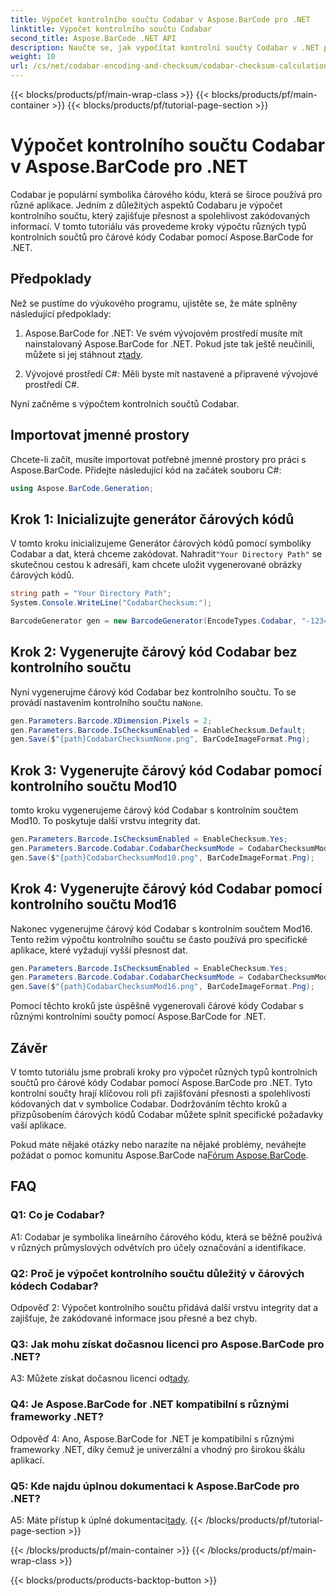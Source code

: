 ```yaml
---
title: Výpočet kontrolního součtu Codabar v Aspose.BarCode pro .NET
linktitle: Výpočet kontrolního součtu Codabar
second_title: Aspose.BarCode .NET API
description: Naučte se, jak vypočítat kontrolní součty Codabar v .NET pomocí Aspose.BarCode. Vylepšete přesnost dat v čárových kódech Codabar. Získejte pokyny krok za krokem.
weight: 10
url: /cs/net/codabar-encoding-and-checksum/codabar-checksum-calculation/
---
```


{{< blocks/products/pf/main-wrap-class >}}
{{< blocks/products/pf/main-container >}}
{{< blocks/products/pf/tutorial-page-section >}}

# Výpočet kontrolního součtu Codabar v Aspose.BarCode pro .NET

Codabar je populární symbolika čárového kódu, která se široce používá pro různé aplikace. Jedním z důležitých aspektů Codabaru je výpočet kontrolního součtu, který zajišťuje přesnost a spolehlivost zakódovaných informací. V tomto tutoriálu vás provedeme kroky výpočtu různých typů kontrolních součtů pro čárové kódy Codabar pomocí Aspose.BarCode for .NET.

## Předpoklady

Než se pustíme do výukového programu, ujistěte se, že máte splněny následující předpoklady:

1. Aspose.BarCode for .NET: Ve svém vývojovém prostředí musíte mít nainstalovaný Aspose.BarCode for .NET. Pokud jste tak ještě neučinili, můžete si jej stáhnout z[tady](https://releases.aspose.com/barcode/net/).

2. Vývojové prostředí C#: Měli byste mít nastavené a připravené vývojové prostředí C#.

Nyní začněme s výpočtem kontrolních součtů Codabar.

## Importovat jmenné prostory

Chcete-li začít, musíte importovat potřebné jmenné prostory pro práci s Aspose.BarCode. Přidejte následující kód na začátek souboru C#:

```csharp
using Aspose.BarCode.Generation;
```

## Krok 1: Inicializujte generátor čárových kódů

 V tomto kroku inicializujeme Generátor čárových kódů pomocí symboliky Codabar a dat, která chceme zakódovat. Nahradit`"Your Directory Path"` se skutečnou cestou k adresáři, kam chcete uložit vygenerované obrázky čárových kódů.

```csharp
string path = "Your Directory Path";
System.Console.WriteLine("CodabarChecksum:");

BarcodeGenerator gen = new BarcodeGenerator(EncodeTypes.Codabar, "-12345-");
```

## Krok 2: Vygenerujte čárový kód Codabar bez kontrolního součtu

 Nyní vygenerujme čárový kód Codabar bez kontrolního součtu. To se provádí nastavením kontrolního součtu na`None`.

```csharp
gen.Parameters.Barcode.XDimension.Pixels = 2;
gen.Parameters.Barcode.IsChecksumEnabled = EnableChecksum.Default;
gen.Save($"{path}CodabarChecksumNone.png", BarCodeImageFormat.Png);
```

## Krok 3: Vygenerujte čárový kód Codabar pomocí kontrolního součtu Mod10

tomto kroku vygenerujeme čárový kód Codabar s kontrolním součtem Mod10. To poskytuje další vrstvu integrity dat. 

```csharp
gen.Parameters.Barcode.IsChecksumEnabled = EnableChecksum.Yes;
gen.Parameters.Barcode.Codabar.CodabarChecksumMode = CodabarChecksumMode.Mod10;
gen.Save($"{path}CodabarChecksumMod10.png", BarCodeImageFormat.Png);
```

## Krok 4: Vygenerujte čárový kód Codabar pomocí kontrolního součtu Mod16

Nakonec vygenerujme čárový kód Codabar s kontrolním součtem Mod16. Tento režim výpočtu kontrolního součtu se často používá pro specifické aplikace, které vyžadují vyšší přesnost dat.

```csharp
gen.Parameters.Barcode.IsChecksumEnabled = EnableChecksum.Yes;
gen.Parameters.Barcode.Codabar.CodabarChecksumMode = CodabarChecksumMode.Mod16;
gen.Save($"{path}CodabarChecksumMod16.png", BarCodeImageFormat.Png);
```

Pomocí těchto kroků jste úspěšně vygenerovali čárové kódy Codabar s různými kontrolními součty pomocí Aspose.BarCode for .NET.

## Závěr

V tomto tutoriálu jsme probrali kroky pro výpočet různých typů kontrolních součtů pro čárové kódy Codabar pomocí Aspose.BarCode pro .NET. Tyto kontrolní součty hrají klíčovou roli při zajišťování přesnosti a spolehlivosti kódovaných dat v symbolice Codabar. Dodržováním těchto kroků a přizpůsobením čárových kódů Codabar můžete splnit specifické požadavky vaší aplikace.

 Pokud máte nějaké otázky nebo narazíte na nějaké problémy, neváhejte požádat o pomoc komunitu Aspose.BarCode na[Fórum Aspose.BarCode](https://forum.aspose.com/c/barcode/13).

## FAQ

### Q1: Co je Codabar?

A1: Codabar je symbolika lineárního čárového kódu, která se běžně používá v různých průmyslových odvětvích pro účely označování a identifikace.

### Q2: Proč je výpočet kontrolního součtu důležitý v čárových kódech Codabar?

Odpověď 2: Výpočet kontrolního součtu přidává další vrstvu integrity dat a zajišťuje, že zakódované informace jsou přesné a bez chyb.

### Q3: Jak mohu získat dočasnou licenci pro Aspose.BarCode pro .NET?

 A3: Můžete získat dočasnou licenci od[tady](https://purchase.aspose.com/temporary-license/).

### Q4: Je Aspose.BarCode for .NET kompatibilní s různými frameworky .NET?

Odpověď 4: Ano, Aspose.BarCode for .NET je kompatibilní s různými frameworky .NET, díky čemuž je univerzální a vhodný pro širokou škálu aplikací.

### Q5: Kde najdu úplnou dokumentaci k Aspose.BarCode pro .NET?

 A5: Máte přístup k úplné dokumentaci[tady](https://reference.aspose.com/barcode/net/).
{{< /blocks/products/pf/tutorial-page-section >}}

{{< /blocks/products/pf/main-container >}}
{{< /blocks/products/pf/main-wrap-class >}}

{{< blocks/products/products-backtop-button >}}
